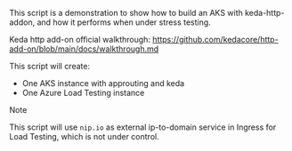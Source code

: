 This script is a demonstration to show how to build an AKS with keda-http-addon, and how it performs when under stress testing.  
  
Keda http add-on official walkthrough: https://github.com/kedacore/http-add-on/blob/main/docs/walkthrough.md  
  
This script will create:
- One AKS instance with approuting and keda
- One Azure Load Testing instance

> [!NOTE]
> This script will use `nip.io` as external ip-to-domain service in Ingress for Load Testing, which is not under control.  